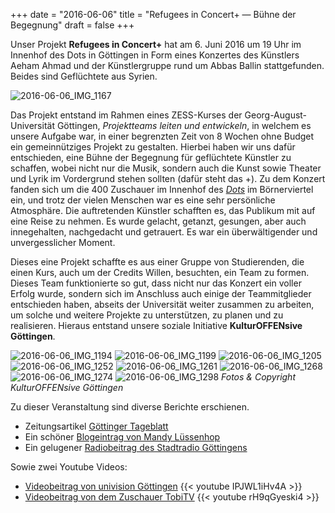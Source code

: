 +++
date = "2016-06-06"
title = "Refugees in Concert+ ― Bühne der Begegnung"
draft = false
+++

Unser Projekt **Refugees in Concert+** hat am 6. Juni 2016 um 19 Uhr im Innenhof des Dots in Göttingen in Form eines Konzertes des Künstlers Aeham Ahmad und der Künstlergruppe rund um Abbas Ballin stattgefunden. Beides sind Geflüchtete aus Syrien.

![2016-06-06_IMG_1167](/images/2016-06-06_IMG_1167.jpg)

Das Projekt entstand im Rahmen eines ZESS-Kurses der Georg-August-Universität Göttingen,
*Projektteams leiten und entwickeln*,
in welchem es unsere Aufgabe war,
in einer begrenzten Zeit von 8 Wochen ohne Budget ein gemeinnütziges Projekt zu gestalten.
Hierbei haben wir uns dafür entschieden,
eine Bühne der Begegnung für geflüchtete Künstler zu schaffen,
wobei nicht nur die Musik,
sondern auch die Kunst sowie Theater
und Lyrik im Vordergrund stehen sollten (dafür steht das +).
Zu dem Konzert fanden sich um die 400 Zuschauer im Innenhof des [*Dots*](facebook.com/cafebardots/) im Börnerviertel ein,
und trotz der vielen Menschen war es eine sehr persönliche Atmosphäre.
Die auftretenden Künstler schafften es, das Publikum mit auf eine Reise zu nehmen.
Es wurde gelacht, getanzt, gesungen, aber auch innegehalten, nachgedacht und getrauert.
Es war ein überwältigender und unvergesslicher Moment.


Dieses eine Projekt schaffte es aus einer Gruppe von Studierenden,
die einen Kurs,
auch um der Credits Willen,
besuchten,
ein Team zu formen.
Dieses Team funktionierte so gut,
dass nicht nur das Konzert ein voller Erfolg wurde,
sondern sich im Anschluss auch einige der Teammitglieder entschieden haben,
abseits der Universität weiter zusammen zu arbeiten,
um solche und weitere Projekte zu unterstützen,
zu planen und zu realisieren.
Hieraus entstand unsere soziale Initiative **KulturOFFENsive Göttingen**.


![2016-06-06_IMG_1194](/images/2016-06-06_IMG_1194.jpg)
![2016-06-06_IMG_1199](/images/2016-06-06_IMG_1199.jpg)
![2016-06-06_IMG_1205](/images/2016-06-06_IMG_1205.jpg)
![2016-06-06_IMG_1252](/images/2016-06-06_IMG_1252.jpg)
![2016-06-06_IMG_1261](/images/2016-06-06_IMG_1261.jpg)
![2016-06-06_IMG_1268](/images/2016-06-06_IMG_1268.jpg)
![2016-06-06_IMG_1274](/images/2016-06-06_IMG_1274.jpg)
![2016-06-06_IMG_1298](/images/2016-06-06_IMG_1298.jpg)
*Fotos & Copyright KulturOFFENsive Göttingen*

Zu dieser Veranstaltung sind diverse Berichte erschienen.

- Zeitungsartikel [Göttinger Tageblatt](http://www.goettinger-tageblatt.de/Campus/Goettingen/Konzert-von-Pianist-in-den-Truemmern)
- Ein schöner [Blogeintrag von Mandy Lüssenhop](https://mandyluessenhop.wordpress.com/2016/06/08/was-uns-alle-eint/)
- Ein gelugener [Radiobeitrag des Stadtradio Göttingens](http://www.stadtradio-goettingen.de/beitraege/kultur/archiv/2016/refugees_in_concert_goettinger_studenten_bieten_gefluechteten_kuenstlern_eine_buehne/index_ger.html)

Sowie zwei Youtube Videos:

- [Videobeitrag von univision Göttingen](https://youtu.be/IPJWL1iHv4A)
{{< youtube IPJWL1iHv4A >}}
- [Videobeitrag von dem Zuschauer TobiTV](https://youtu.be/rH9qGyeski4)
{{< youtube rH9qGyeski4 >}}
